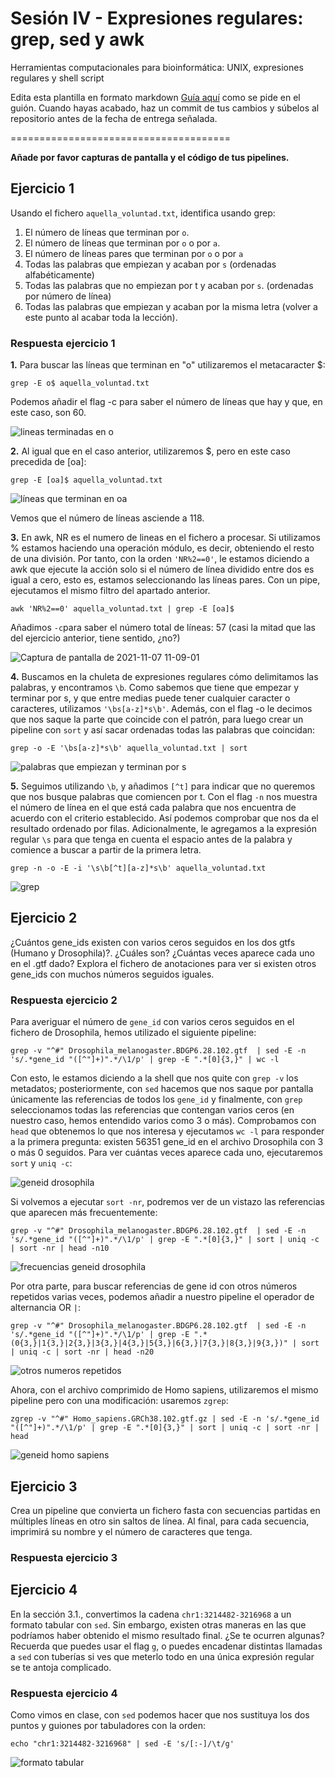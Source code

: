# Sesión IV - Expresiones regulares: grep, sed y awk

Herramientas computacionales para bioinformática: UNIX, expresiones regulares y shell script

Edita esta plantilla en formato markdown [Guía aquí](https://guides.github.com/features/mastering-markdown/) como se pide en el guión. 
Cuando hayas acabado, haz un commit de tus cambios y súbelos al repositorio antes de la fecha de entrega señalada. 

======================================

**Añade por favor capturas de pantalla y el código de tus pipelines.**


## Ejercicio 1
Usando el fichero `aquella_voluntad.txt`, identifica usando grep:

1. El número de líneas que terminan por `o`. 
2. El número de líneas que terminan por `o` o por `a`. 
3. El número de líneas pares que terminan por `o` o por `a`
4. Todas las palabras que empiezan y acaban por `s` (ordenadas alfabéticamente)
5. Todas las palabras que no empiezan por t y acaban por `s`. (ordenadas por número de línea)
6. Todas las palabras que empiezan y acaban por la misma letra (volver a este punto al acabar toda la lección). 

### Respuesta ejercicio 1
**1.** 
Para buscar las líneas que terminan en "o" utilizaremos el metacaracter $:

`grep -E o$ aquella_voluntad.txt`

Podemos añadir el flag -c para saber el número de líneas que hay y que, en este caso, son 60.

![lineas terminadas en o](https://user-images.githubusercontent.com/92091175/140639718-01cd4c1c-2ad3-4b7f-9757-53f563722d0d.png)

**2.** Al igual que en el caso anterior, utilizaremos $, pero en este caso precedida de [oa]:

`grep -E [oa]$ aquella_voluntad.txt`

![líneas que terminan en oa](https://user-images.githubusercontent.com/92091175/140639876-d6a7e363-89ae-473f-af53-98c49f5e2f6c.png)

Vemos que el número de líneas asciende a 118.

**3.** 
En awk, NR es el numero de lineas en el fichero a procesar. Si utilizamos % estamos haciendo una operación módulo, es decir, obteniendo el resto de una división. Por tanto, con la orden `'NR%2==0'`, le estamos diciendo a awk que ejecute la acción solo si el número de línea dividido entre dos es igual a cero, esto es, estamos seleccionando las líneas pares. Con un pipe, ejecutamos el mismo filtro del apartado anterior.

`awk 'NR%2==0' aquella_voluntad.txt | grep -E [oa]$`

Añadimos `-c`para saber el número total de líneas: 57 (casi la mitad que las del ejercicio anterior, tiene sentido, ¿no?)

![Captura de pantalla de 2021-11-07 11-09-01](https://user-images.githubusercontent.com/92091175/140640745-fba9010f-2ccb-4086-b2ca-22bc9ea5a9c8.png)

**4.** Buscamos en la chuleta de expresiones regulares cómo delimitamos las palabras, y encontramos `\b`. Como sabemos que tiene que empezar y terminar por s, y que entre medias puede tener cualquier caracter o caracteres, utilizamos `'\bs[a-z]*s\b'`. Además, con el flag -o le decimos que nos saque la parte que coincide con el patrón, para luego crear un pipeline con `sort` y así sacar ordenadas todas las palabras que coincidan:

`grep -o -E '\bs[a-z]*s\b' aquella_voluntad.txt | sort`

![palabras que empiezan y terminan por s](https://user-images.githubusercontent.com/92091175/140641738-bb1cb224-775a-4f93-9988-3cf763f99217.png)

**5.** Seguimos utilizando `\b`, y añadimos `[^t]` para indicar que no queremos que nos busque palabras que comiencen por t. Con el flag `-n` nos muestra el número de línea en el que está cada palabra que nos encuentra de acuerdo con el criterio establecido. Así podemos comprobar que nos da el resultado ordenado por filas. Adicionalmente, le agregamos a la expresión regular `\s` para que tenga en cuenta el espacio antes de la palabra y comience a buscar a partir de la primera letra.

`grep -n -o -E -i '\s\b[^t][a-z]*s\b' aquella_voluntad.txt`


![grep](https://user-images.githubusercontent.com/92113066/140740660-c345cdbe-5b6c-4efe-9092-bea3073732fe.png)


## Ejercicio 2
¿Cuántos gene_ids existen con varios ceros seguidos en los dos gtfs (Humano y Drosophila)?. ¿Cuáles son? ¿Cuántas veces aparece cada uno en el .gtf dado?
Explora el fichero de anotaciones para ver si existen otros gene_ids con muchos números seguidos iguales.

### Respuesta ejercicio 2

Para averiguar el número de `gene_id` con varios ceros seguidos en el fichero de Drosophila, hemos utilizado el siguiente pipeline:

`grep -v "^#" Drosophila_melanogaster.BDGP6.28.102.gtf  | sed -E -n 's/.*gene_id "([^"]+)".*/\1/p' | grep -E ".*[0]{3,}" | wc -l`

Con esto, le estamos diciendo a la shell que nos quite con `grep -v` los metadatos; posteriormente, con  `sed` hacemos que nos saque por pantalla únicamente las referencias de todos los `gene_id` y finalmente, con `grep` seleccionamos todas las referencias que contengan varios ceros (en nuestro caso, hemos entendido varios como 3 o más). Comprobamos con `head` que obtenemos lo que nos interesa y ejecutamos `wc -l` para responder a la primera pregunta: existen 56351 gene_id en el archivo Drosophila con 3 o más 0 seguidos.
Para ver cuántas veces aparece cada uno, ejecutaremos `sort` y `uniq -c`:

![geneid drosophila](https://user-images.githubusercontent.com/92091175/141675420-df088caa-6eee-4fae-b5bd-e40a1f7c6f31.png)

Si volvemos a ejecutar `sort -nr`, podremos ver de un vistazo las referencias que aparecen más frecuentemente:

`grep -v "^#" Drosophila_melanogaster.BDGP6.28.102.gtf  | sed -E -n 's/.*gene_id "([^"]+)".*/\1/p' | grep -E ".*[0]{3,}" | sort | uniq -c | sort -nr | head -n10`

![frecuencias geneid drosophila](https://user-images.githubusercontent.com/92091175/141675581-d56fd42f-7e64-4220-91a0-4c21d2bb0ee8.png)

Por otra parte, para buscar referencias de gene id con otros números repetidos varias veces, podemos añadir a nuestro pipeline el operador de alternancia OR `|`:

`grep -v "^#" Drosophila_melanogaster.BDGP6.28.102.gtf  | sed -E -n 's/.*gene_id "([^"]+)".*/\1/p' | grep -E ".*(0{3,}|1{3,}|2{3,}|3{3,}|4{3,}|5{3,}|6{3,}|7{3,}|8{3,}|9{3,})" | sort | uniq -c | sort -nr | head -n20`

![otros numeros repetidos](https://user-images.githubusercontent.com/92091175/141678150-b49512a8-916d-4a1a-bc29-a0dca604ae0d.png)

Ahora, con el archivo comprimido de Homo sapiens, utilizaremos el mismo pipeline pero con una modificación: usaremos `zgrep`:

`zgrep -v "^#" Homo_sapiens.GRCh38.102.gtf.gz | sed -E -n 's/.*gene_id "([^"]+)".*/\1/p' | grep -E ".*[0]{3,}" | sort | uniq -c | sort -nr | head`


![geneid homo sapiens](https://user-images.githubusercontent.com/92091175/141676645-3ae55f9f-8d45-4533-9fa3-9a06e7ab48a5.png)


## Ejercicio 3

Crea un pipeline que convierta un fichero fasta con secuencias partidas en múltiples líneas en otro sin saltos de línea. 
Al final, para cada secuencia, imprimirá su nombre y el número de caracteres que tenga. 

### Respuesta ejercicio 3


## Ejercicio 4
En la sección 3.1., convertimos la cadena `chr1:3214482-3216968` a un formato tabular con `sed`. Sin embargo, existen otras maneras en las que podríamos haber obtenido el mismo resultado final. ¿Se te ocurren algunas? Recuerda que puedes usar el flag `g`, o puedes encadenar distintas llamadas a `sed` con tuberías si ves que meterlo todo en una única expresión regular se te antoja complicado. 

### Respuesta ejercicio 4

Como vimos en clase, con `sed` podemos hacer que nos sustituya los dos puntos y guiones por tabuladores con la orden: 

`echo "chr1:3214482-3216968" | sed -E 's/[:-]/\t/g'`

![formato tabular](https://user-images.githubusercontent.com/92091175/141677420-423efa8f-583e-435e-972f-0f5ff5db6508.png)

